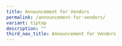```yaml
---
title: Announcement for Vendors
permalink: /announcement-for-vendors/
variant: tiptap
description: ""
third_nav_title: Announcement for Vendors
---
```

